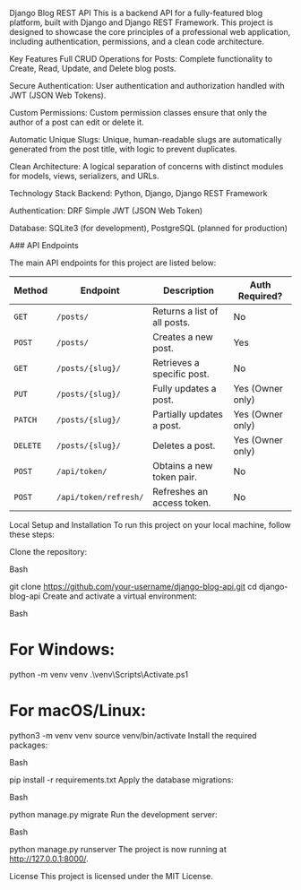 Django Blog REST API
This is a backend API for a fully-featured blog platform, built with Django and Django REST Framework. This project is designed to showcase the core principles of a professional web application, including authentication, permissions, and a clean code architecture.

Key Features
Full CRUD Operations for Posts: Complete functionality to Create, Read, Update, and Delete blog posts.

Secure Authentication: User authentication and authorization handled with JWT (JSON Web Tokens).

Custom Permissions: Custom permission classes ensure that only the author of a post can edit or delete it.

Automatic Unique Slugs: Unique, human-readable slugs are automatically generated from the post title, with logic to prevent duplicates.

Clean Architecture: A logical separation of concerns with distinct modules for models, views, serializers, and URLs.

Technology Stack
Backend: Python, Django, Django REST Framework

Authentication: DRF Simple JWT (JSON Web Token)

Database: SQLite3 (for development), PostgreSQL (planned for production)

A## API Endpoints

The main API endpoints for this project are listed below:

| Method | Endpoint                  | Description                        | Auth Required?    |
|--------|---------------------------|------------------------------------|-------------------|
| `GET`  | `/posts/`                 | Returns a list of all posts.       | No                |
| `POST` | `/posts/`                 | Creates a new post.                | Yes               |
| `GET`  | `/posts/{slug}/`          | Retrieves a specific post.         | No                |
| `PUT`  | `/posts/{slug}/`          | Fully updates a post.              | Yes (Owner only)  |
| `PATCH`| `/posts/{slug}/`          | Partially updates a post.          | Yes (Owner only)  |
| `DELETE`| `/posts/{slug}/`         | Deletes a post.                    | Yes (Owner only)  |
| `POST` | `/api/token/`             | Obtains a new token pair.          | No                |
| `POST` | `/api/token/refresh/`     | Refreshes an access token.         | No                |

Local Setup and Installation
To run this project on your local machine, follow these steps:

Clone the repository:

Bash

git clone https://github.com/your-username/django-blog-api.git
cd django-blog-api
Create and activate a virtual environment:

Bash

# For Windows:
python -m venv venv
.\venv\Scripts\Activate.ps1

# For macOS/Linux:
python3 -m venv venv
source venv/bin/activate
Install the required packages:

Bash

pip install -r requirements.txt
Apply the database migrations:

Bash

python manage.py migrate
Run the development server:

Bash

python manage.py runserver
The project is now running at http://127.0.0.1:8000/.

License
This project is licensed under the MIT License.
